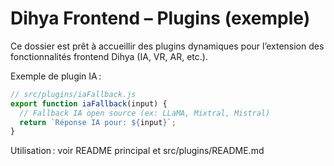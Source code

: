 # Dihya Frontend – Plugins (exemple)

Ce dossier est prêt à accueillir des plugins dynamiques pour l’extension des fonctionnalités frontend Dihya (IA, VR, AR, etc.).

Exemple de plugin IA :

```js
// src/plugins/iaFallback.js
export function iaFallback(input) {
  // Fallback IA open source (ex: LLaMA, Mixtral, Mistral)
  return `Réponse IA pour: ${input}`;
}
```

Utilisation : voir README principal et src/plugins/README.md
